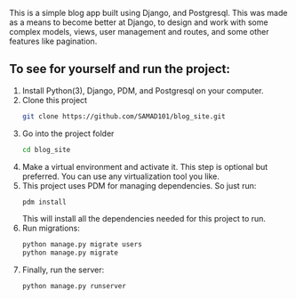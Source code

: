 This is a simple blog app built using Django, and Postgresql. This was made as a means to become better at Django, to design and work with some complex models, views, user management and routes, and some other features like pagination.

## To see for yourself and run the project:
1. Install Python(3), Django, PDM, and Postgresql on your computer.
2. Clone this project
    ```bash
    git clone https://github.com/SAMAD101/blog_site.git
    ```
3. Go into the project folder
   ```bash
   cd blog_site
   ```
4. Make a virtual environment and activate it. This step is optional but preferred. You can use any virtualization tool you like.
5. This project uses PDM for managing dependencies. So just run:
   ```bash
   pdm install
   ```
   This will install all the dependencies needed for this project to run.
6. Run migrations:
   ```bash
   python manage.py migrate users
   python manage.py migrate
   ```
7. Finally, run the server:
   ```bash
   python manage.py runserver
   ```
